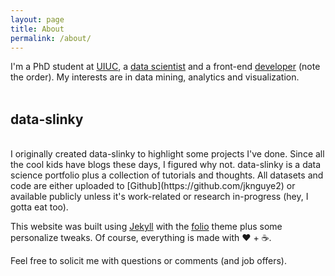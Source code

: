 ```yaml
---
layout: page
title: About
permalink: /about/
---
```


I'm a PhD student at [UIUC](http://illinois.edu/), a [data scientist](http://i.giphy.com/ize2r20ICQONq.gif)
and a front-end [developer](http://i.giphy.com/vzO0Vc8b2VBLi.gif) (note the order). My interests are 
in data mining, analytics and visualization.
<br><br>

## data-slinky
<br>
I originally created data-slinky to highlight some projects I've done. Since all the cool 
kids have blogs these days, I figured why not. data-slinky is a data science portfolio plus 
a collection of tutorials and thoughts. All datasets and code are either uploaded to
[Github](https://github.com/jknguye2) or available publicly unless it's work-related or
research in-progress (hey, I gotta eat too).

This website was built using [Jekyll](http://jekyllrb.com) with the
[folio](https://github.com/bogoli/-folio) theme plus some personalize tweaks. Of course, 
everything is made with &#9829; + &#9749;.


<span class="contacticon center">
	<a href="mailto:mailto:&#106;&#107;&#110;&#103;&#117;&#121;&#101;&#050;&#064;&#105;&#108;&#108;&#105;&#110;&#111;&#105;&#115;&#046;&#101;&#100;&#117;"><i class="fa fa-envelope-square"></i></a>
	<a href="https://github.com/jknguye2" target="_blank"><i class="fa fa-github-square"></i></a>
	<a href="https://www.linkedin.com/in/john-nguyen-0235a012" target="_blank"><i class="fa fa-linkedin-square"></i></a>
</span>

<div class="col three caption">
	Feel free to solicit me with questions or comments (and job offers).
</div>

